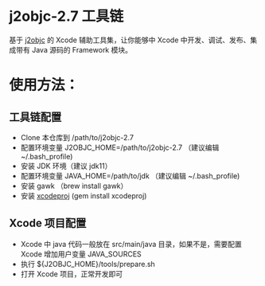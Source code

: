 # j2objc-2.7 工具链
基于 [j2objc](https://github.com/google/j2objc) 的 Xcode 辅助工具集，让你能够中 Xcode 中开发、调试、发布、集成带有 Java 源码的 Framework 模块。

# 使用方法：
## 工具链配置
- Clone 本仓库到 /path/to/j2objc-2.7
- 配置环境变量 J2OBJC_HOME=/path/to/j2objc-2.7 （建议编辑 ~/.bash_profile)
- 安装 JDK 环境（建议 jdk11）
- 配置环境变量 JAVA_HOME=/path/to/jdk （建议编辑 ~/.bash_profile)
- 安装 gawk （brew install gawk）
- 安装 [xcodeproj](https://github.com/CocoaPods/Xcodeproj) (gem install xcodeproj)

## Xcode 项目配置
- Xcode 中 java 代码一般放在 src/main/java 目录，如果不是，需要配置 Xcode 增加用户变量 JAVA_SOURCES
- 执行 ${J2OBJC_HOME}/tools/prepare.sh
- 打开 Xcode 项目，正常开发即可
